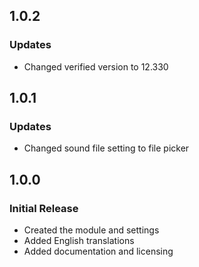 ## 1.0.2
### Updates
* Changed verified version to 12.330

## 1.0.1
### Updates
* Changed sound file setting to file picker

## 1.0.0
### Initial Release
* Created the module and settings
* Added English translations
* Added documentation and licensing